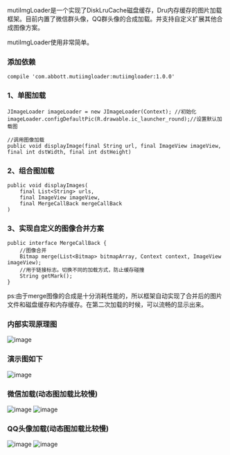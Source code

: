 mutiImgLoader是一个实现了DiskLruCache磁盘缓存，Dru内存缓存的图片加载框架。目前内置了微信群头像，QQ群头像的合成加载。并支持自定义扩展其他合成图像方案。

mutiImgLoader使用非常简单。


### 添加依赖

```
compile 'com.abbott.mutiimgloader:mutiimgloader:1.0.0'
```


### 1、单图加载


```
JImageLoader imageLoader = new JImageLoader(Context); //初始化
imageLoader.configDefaultPic(R.drawable.ic_launcher_round);//设置默认加载图

//调用图像加载
public void displayImage(final String url, final ImageView imageView, final int dstWidth, final int dstHeight)

```

### 2、组合图加载


```
public void displayImages(
    final List<String> urls,
    final ImageView imageView, 
    final MergeCallBack mergeCallBack
)

```
### 3、实现自定义的图像合并方案

```
public interface MergeCallBack {
    //图像合并
    Bitmap merge(List<Bitmap> bitmapArray, Context context, ImageView imageView);
    //用于链接标志。切换不同的加载方式，防止缓存碰撞
    String getMark();
}

```

ps:由于merge图像的合成是十分消耗性能的，所以框架自动实现了合并后的图片文件和磁盘缓存和内存缓存。在第二次加载的时候，可以流畅的显示出来。

### 内部实现原理图

![image](./screenshot/2.png)

### 演示图如下

![image](./screenshot/1.png)

### 微信加载(动态图加载比较慢)
![image](./screenshot/3.png)
![image](./screenshot/3.gif)
### QQ头像加载(动态图加载比较慢)
![image](./screenshot/4.png)
![image](./screenshot/4.gif)
